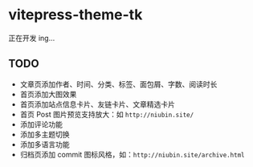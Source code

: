 # vitepress-theme-tk

正在开发 ing...

## TODO

- 文章页添加作者、时间、分类、标签、面包屑、字数、阅读时长
- 首页添加大图效果
- 首页添加站点信息卡片、友链卡片、文章精选卡片
- 首页 Post 图片预览支持放大：如 `http://niubin.site/`
- 添加评论功能
- 添加多主题切换
- 添加多语言功能
- 归档页添加 commit 图标风格，如：`http://niubin.site/archive.html`

